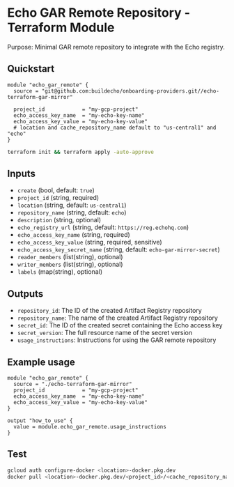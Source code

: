 # Echo GAR Remote Repository - Terraform Module

Purpose: Minimal GAR remote repository to integrate with the Echo registry.

## Quickstart

```hcl
module "echo_gar_remote" {
  source = "git@github.com:buildecho/onboarding-providers.git//echo-terraform-gar-mirror"

  project_id            = "my-gcp-project"
  echo_access_key_name  = "my-echo-key-name"
  echo_access_key_value = "my-echo-key-value"
  # location and cache_repository_name default to "us-central1" and "echo"
}
```

```bash
terraform init && terraform apply -auto-approve
```

## Inputs
- `create` (bool, default: `true`)
- `project_id` (string, required)
- `location` (string, default: `us-central1`)
- `repository_name` (string, default: `echo`)
- `description` (string, optional)
- `echo_registry_url` (string, default: `https://reg.echohq.com`)
- `echo_access_key_name` (string, required)
- `echo_access_key_value` (string, required, sensitive)
- `echo_access_key_secret_name` (string, default: `echo-gar-mirror-secret`)
- `reader_members` (list(string), optional)
- `writer_members` (list(string), optional)
- `labels` (map(string), optional)

## Outputs
- `repository_id`: The ID of the created Artifact Registry repository
- `repository_name`: The name of the created Artifact Registry repository
- `secret_id`: The ID of the created secret containing the Echo access key
- `secret_version`: The full resource name of the secret version
- `usage_instructions`: Instructions for using the GAR remote repository

## Example usage
```hcl
module "echo_gar_remote" {
  source = "./echo-terraform-gar-mirror"
  project_id            = "my-gcp-project"
  echo_access_key_name  = "my-echo-key-name"
  echo_access_key_value = "my-echo-key-value"
}

output "how_to_use" {
  value = module.echo_gar_remote.usage_instructions
}
```

## Test
```bash
gcloud auth configure-docker <location>-docker.pkg.dev
docker pull <location>-docker.pkg.dev/<project_id>/<cache_repository_name>/<image>:<tag>
```
